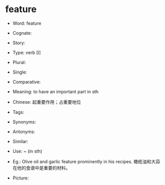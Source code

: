 # feature

- Word: feature
- Cognate: 
- Story: 

- Type: verb [I]
- Plural: 
- Single: 
- Comparative: 
- Meaning: to have an important part in sth
- Chinese: 起重要作用；占重要地位
- Tags: 
- Synonyms: 
- Antonyms: 
- Similar: 
- Use: ~ (in sth)
- Eg.: Olive oil and garlic feature prominently in his recipes. 橄榄油和大蒜在他的食谱中是重要的材料。
- Picture: 

